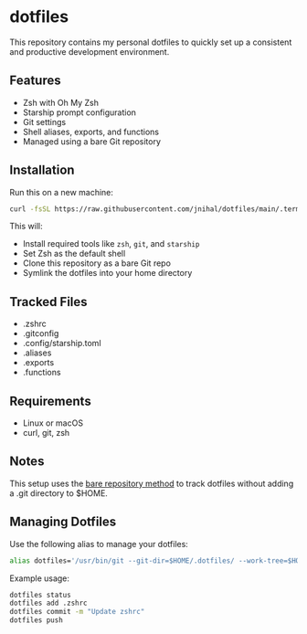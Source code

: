 # dotfiles

This repository contains my personal dotfiles to quickly set up a consistent and productive development environment.

## Features

- Zsh with Oh My Zsh
- Starship prompt configuration
- Git settings
- Shell aliases, exports, and functions
- Managed using a bare Git repository

## Installation

Run this on a new machine:

```sh
curl -fsSL https://raw.githubusercontent.com/jnihal/dotfiles/main/.term-init.sh) | bash
```

This will:

- Install required tools like `zsh`, `git`, and `starship`
- Set Zsh as the default shell
- Clone this repository as a bare Git repo
- Symlink the dotfiles into your home directory

## Tracked Files

- .zshrc
- .gitconfig
- .config/starship.toml
- .aliases
- .exports
- .functions

## Requirements

- Linux or macOS
- curl, git, zsh

## Notes

This setup uses the [bare repository method](https://www.atlassian.com/git/tutorials/dotfiles) to track dotfiles without adding a .git directory to $HOME.

## Managing Dotfiles

Use the following alias to manage your dotfiles:

```sh
alias dotfiles='/usr/bin/git --git-dir=$HOME/.dotfiles/ --work-tree=$HOME'
```

Example usage:

```sh
dotfiles status
dotfiles add .zshrc
dotfiles commit -m "Update zshrc"
dotfiles push
```
